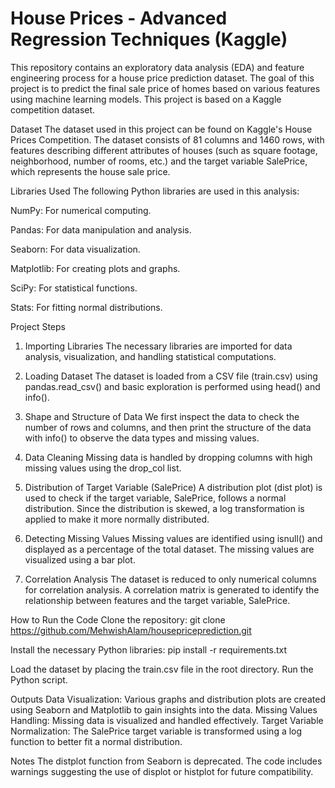 # House Prices - Advanced Regression Techniques (Kaggle)

This repository contains an exploratory data analysis (EDA) and feature engineering process for a house price prediction dataset. The goal of this project is to predict the final sale price of homes based on various features using machine learning models. This project is based on a Kaggle competition dataset.

Dataset
The dataset used in this project can be found on Kaggle's House Prices Competition. The dataset consists of 81 columns and 1460 rows, with features describing different attributes of houses (such as square footage, neighborhood, number of rooms, etc.) and the target variable SalePrice, which represents the house sale price.

Libraries Used
The following Python libraries are used in this analysis:

NumPy: For numerical computing.

Pandas: For data manipulation and analysis.

Seaborn: For data visualization.

Matplotlib: For creating plots and graphs.

SciPy: For statistical functions.

Stats: For fitting normal distributions.

Project Steps

1. Importing Libraries
The necessary libraries are imported for data analysis, visualization, and handling statistical computations.


2. Loading Dataset
The dataset is loaded from a CSV file (train.csv) using pandas.read_csv() and basic exploration is performed using head() and info().


3. Shape and Structure of Data
We first inspect the data to check the number of rows and columns, and then print the structure of the data with info() to observe the data types and missing values.


4. Data Cleaning
Missing data is handled by dropping columns with high missing values using the drop_col list.


5. Distribution of Target Variable (SalePrice)
A distribution plot (dist plot) is used to check if the target variable, SalePrice, follows a normal distribution. Since the distribution is skewed, a log transformation is applied to make it more normally distributed.


6. Detecting Missing Values
Missing values are identified using isnull() and displayed as a percentage of the total dataset. The missing values are visualized using a bar plot.


7. Correlation Analysis
The dataset is reduced to only numerical columns for correlation analysis. A correlation matrix is generated to identify the relationship between features and the target variable, SalePrice.


How to Run the Code
Clone the repository:
git clone https://github.com/MehwishAlam/housepriceprediction.git

Install the necessary Python libraries:
pip install -r requirements.txt

Load the dataset by placing the train.csv file in the root directory.
Run the Python script.

Outputs
Data Visualization: Various graphs and distribution plots are created using Seaborn and Matplotlib to gain insights into the data.
Missing Values Handling: Missing data is visualized and handled effectively.
Target Variable Normalization: The SalePrice target variable is transformed using a log function to better fit a normal distribution.

Notes
The distplot function from Seaborn is deprecated. The code includes warnings suggesting the use of displot or histplot for future compatibility.
